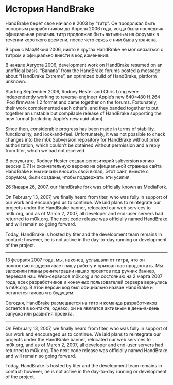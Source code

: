 

История HandBrake
=============================

HandBrake берёт своё начало в 2003 by “титр”. Он продолжал быть основным разработчиком до Апреля 2006 года, когда была последняя официальная ревизия.
титр продолжал быть актывным на форумах в течении короткого времени, после чего связь с ним была утрачена.


В срок с Мая/Июня 2006, никто в кругах HandBrake не мог связаться с титром и официально внести в код изменения.

В начале Августа 2006, development work on HandBrake resumed on an unofficial basis. “Banana” from the HandBrake forums posted a message about “HandBrake Extreme”, an optimized build of HandBrake, platform unknown.

Starting September 2006, Rodney Hester and Chris Long were independently working to reverse-engineer Apple’s new 640×480 H.264 iPod firmware 1.2 format and came together on the forums. Fortunately, their work complemented each other’s, and they banded together to put together an unstable but compilable release of HandBrake supporting the new format (including Apple’s new uuid atom).

Since then, considerable progress has been made in terms of stability, functionality, and look-and-feel. Unfortunately, it was not possible to check changes into the m0k Subversion repository for HandBrake without prior authorization, which couldn’t be obtained without permission and a reply from titer, which we had not received.

В результате, Rodney Hester создал репозиторий subversion копию версии 0.7.1  и окончательную версию на официальной странице сайта HandBrake и  мы начали вносить свой вклад. Этот сайт, вместе с форумом, были созданы, чтобы поддержать эти усилия.

26 Января 26, 2007, our HandBrake fork was officially known as MediaFork.



On February 13, 2007, we finally heard from titer, who was fully in support of our work and encouraged us to continue. We laid plans to reintegrate our projects under the HandBrake banner, relocated our web services to m0k.org, and as of March 2, 2007, all developer and end-user servers had returned to m0k.org. The next code release was officially named HandBrake and will remain so going forward.

Today, HandBrake is hosted by titer and the development team remains in contact; however, he is not active in the day-to-day running or development of the project.

_____

13 февраля 2007 года, мы, наконец, услышали от титра, что он полностью поддерживает нашу работу и призвал нас продолжать. Мы заложили планы реинтеграции наших проектов под ручник баннер, переехал наш Web-сервисов m0k.org и по состоянию на 2 марта 2007 года, всех разработчиков и конечных пользователей сервера вернулись в m0k.org. В этой версии код был официально назван HandBrake и останется таковым в будущем. 

Сегодня, HandBrake размещается на титр и команда разработчиков остается в контакте; однако, он не является активным в день-в-день запуска или развития проекта.
______
On February 13, 2007, we finally heard from titer, who was fully in support of our work and encouraged us to continue. We laid plans to reintegrate our projects under the HandBrake banner, relocated our web services to m0k.org, and as of March 2, 2007, all developer and end-user servers had returned to m0k.org. The next code release was officially named HandBrake and will remain so going forward.

Today, HandBrake is hosted by titer and the development team remains in contact; however, he is not active in the day-to-day running or development of the project.
